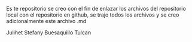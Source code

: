 Es te repositorio  se creo con el fin de enlazar los archivos del repositorio local con el repositorio en github, se trajo todos los archivos  y se creo adicionalmente este archivo .md

Julihet Stefany Buesaquillo  Tulcan
